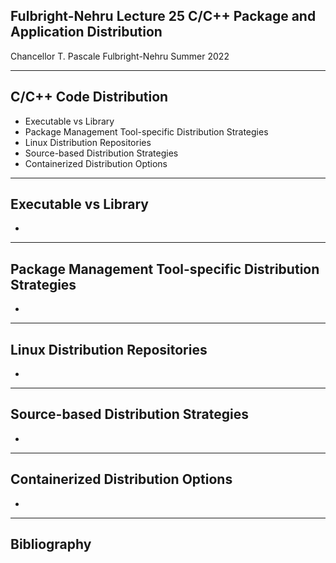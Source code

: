 ## Fulbright-Nehru Lecture 25 C/C++ Package and Application Distribution
Chancellor T. Pascale
Fulbright-Nehru
Summer 2022

-------------------------------
## C/C++ Code Distribution

- Executable vs Library
- Package Management Tool-specific Distribution Strategies
- Linux Distribution Repositories
- Source-based Distribution Strategies
- Containerized Distribution Options

-------------------------------
## Executable vs Library

-

-------------------------------
## Package Management Tool-specific Distribution Strategies

-

-------------------------------
## Linux Distribution Repositories

-

-------------------------------
## Source-based Distribution Strategies

-

-------------------------------
## Containerized Distribution Options

-

-------------------------------
## Bibliography
